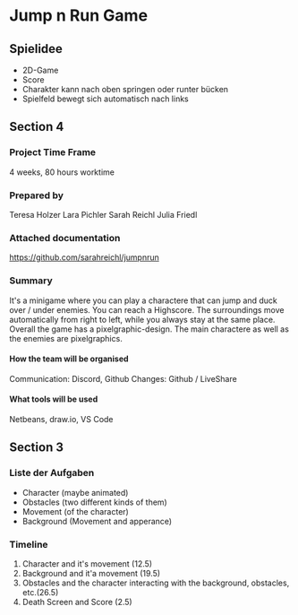 # Jump n Run Game

## Spielidee

* 2D-Game 
* Score
* Charakter kann nach oben springen oder runter bücken
* Spielfeld bewegt sich automatisch nach links

## Section 4

### Project Time Frame
4 weeks, 80 hours worktime

### Prepared by
Teresa Holzer
Lara Pichler
Sarah Reichl
Julia Friedl

### Attached documentation
https://github.com/sarahreichl/jumpnrun

### Summary
It's a minigame where you can play a charactere that can jump and duck over / under enemies. You can reach a Highscore. The surroundings move automatically from right to left, while you always stay at the same place. Overall the game has a pixelgraphic-design. The main charactere as well as the enemies are pixelgraphics.

#### How the team will be organised
Communication: Discord, Github
Changes: Github / LiveShare

#### What tools will be used
Netbeans, draw.io, VS Code

## Section 3

### Liste der Aufgaben
* Character (maybe animated)
* Obstacles (two different kinds of them)
* Movement (of the character)
* Background (Movement and apperance)

### Timeline
1. Character and it's movement (12.5)
2. Background and it'a movement (19.5)
3. Obstacles and the character interacting with the background, obstacles, etc.(26.5)
4. Death Screen and Score (2.5)

